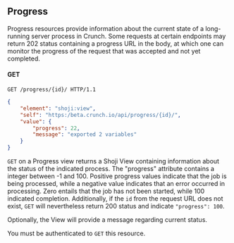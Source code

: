 ## Progress

Progress resources provide information about the current state of a long-running server process in Crunch. Some requests at certain endpoints may return 202 status containing a progress URL in the body, at which one can monitor the progress of the request that was accepted and not yet completed.

#### GET

```http
GET /progress/{id}/ HTTP/1.1
```

```json
{
    "element": "shoji:view",
    "self": "https:/beta.crunch.io/api/progress/{id}/",
    "value": {
        "progress": 22,
        "message": "exported 2 variables"
    }
}
```

`GET` on a Progress view returns a Shoji View containing information about the status of the indicated process. The "progress" attribute contains a integer between -1 and 100. Positive progress values indicate that the job is being processed, while a negative value indicates that an error occurred in processing. Zero entails that the job has not been started, while 100 indicated completion. Additionally, if the `id` from the request URL does not exist, `GET` will nevertheless return 200 status and indicate `"progress": 100`.

Optionally, the View will provide a message regarding current status.

You must be authenticated to `GET` this resource.
